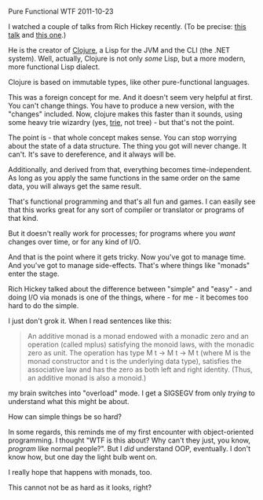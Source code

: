 Pure Functional WTF
2011-10-23

I watched a couple of talks from Rich Hickey recently.
(To be precise: <a href="http://www.infoq.com/presentations/Are-We-There-Yet-Rich-Hickey">this talk</a>
and <a href="http://www.infoq.com/presentations/Simple-Made-Easy">this one</a>.)

He is the creator of <a href="http://clojure.org">Clojure</a>,
a Lisp for the JVM and the CLI (the .NET system).  Well, actually,
Clojure is not only *some* Lisp, but a more modern, more functional Lisp dialect.

Clojure is based on immutable types, like other pure-functional languages.

This was a foreign concept for me. And it doesn't seem very helpful at first.
You can't change things. You have to produce a new version, with the "changes"
included. Now, clojure makes this faster than it sounds, using some heavy
trie wizardry (yes, <a href="http://en.wikipedia.org/wiki/Trie">trie</a>,
not tree) - but that's not the point.

The point is - that whole concept makes sense. You can stop worrying about
the state of a data structure. The thing you got will never change. It can't.
It's save to dereference, and it always will be.

Additionally, and derived from that, everything becomes time-independent.
As long as you apply the same functions in the same order on the same data,
you will always get the same result.

That's functional programming and that's all fun and games. I can easily see
that this works great for any sort of compiler or translator or programs of
that kind.

But it doesn't really work for processes; for programs where you *want* changes
over time, or for any kind of I/O.

And that is the point where it gets tricky. Now you've got to manage time.
And you've got to manage side-effects.
That's where things like "monads" enter the stage. 

Rich Hickey talked about the difference between "simple" and "easy" - and
doing I/O via monads is one of the things, where - for me - it becomes
too hard to do the simple.

I just don't grok it. When I read sentences like this:

> An additive monad is a monad endowed with a monadic zero and an
> operation (called mplus) satisfying the monoid laws, with the monadic zero
> as unit. The operation has type M t -> M t -> M t (where M is the monad constructor
> and t is the underlying data type), satisfies the associative law and has the
> zero as both left and right identity. (Thus, an additive monad is also a monoid.)

my brain switches into "overload" mode. I get a SIGSEGV from only *trying* to
understand what this might be about.

How can simple things be so hard?

In some regards, this reminds me of my first encounter with object-oriented programming.
I thought "WTF is this about? Why can't they just, you know, *program* like
normal people?". But I *did* understand OOP, eventually.  I don't know how,
but one day the light bulb went on.

I really hope that happens with monads, too.

This cannot not be as hard as it looks, right?